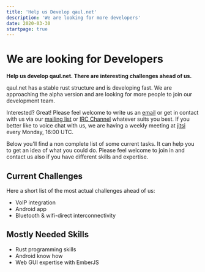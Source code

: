 ```yaml
---
title: 'Help us Develop qaul.net'
description: 'We are looking for more developers'
date: 2020-03-30
startpage: true
---
```


# We are looking for Developers

**Help us develop qaul.net. There are interesting challenges ahead of us.**

qaul.net has a stable rust structure and is developing fast. We are approaching the alpha version and are looking for more people to join our development team.

Interested? Great! Please feel welcome to write us an [email](mailto:contact@qaul.net) or get in contact with us via our [mailing list](https://lists.sr.ht/%7Eqaul/community) or [IRC Channel](https://webchat.freenode.net/#qaul.net) whatever suits you best. If you better like to voice chat with us, we are having a weekly meeting at [jitsi](https://meet.jit.si/qaul.net) every Monday, 16:00 UTC.

Below you'll find a non complete list of some current tasks. It can help you to get an idea of what you could do. Please feel welcome to join in and contact us also if you have different skills and expertise.


## Current Challenges

Here a short list of the most actual challenges ahead of us:

* VoIP integration
* Android app
* Bluetooth & wifi-direct interconnectivity


## Mostly Needed Skills

* Rust programming skills
* Android know how
* Web GUI expertise with EmberJS

